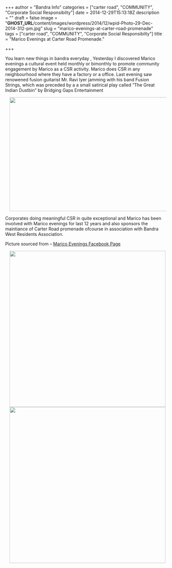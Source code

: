 +++
author = "Bandra Info"
categories = ["carter road", "COMMUNITY", "Corporate Social Responsibilty"]
date = 2014-12-29T15:13:18Z
description = ""
draft = false
image = "__GHOST_URL__/content/images/wordpress/2014/12/wpid-Photo-29-Dec-2014-312-pm.jpg"
slug = "marico-evenings-at-carter-road-promenade"
tags = ["carter road", "COMMUNITY", "Corporate Social Responsibilty"]
title = "Marico Evenings at Carter Road Promenade."

+++


<p> You learn new things in bandra everyday , Yesterday I discovered Marico evenings a cultural event held monthly or bimonthly to promote community engagement by Marico as a CSR activity. Marico does CSR in any neighbourhood where they have a factory or a office. Last evening saw renowened fusion guitarist Mr. Ravi Iyer jamming with his band Fusion Strings, which was preceded by a a small satirical play called &#8220;The Great Indian Dustbin&#8221; by Bridging Gaps Entertainment</p>
<div class="separator" style="clear: both; text-align: center;"><a href="https://i0.wp.com/bandra.info/wp-content/uploads/2014/12/wpid-Photo-20141229151309750.jpg?ssl=1" target="_blank" style="margin-left: 1em; margin-right: 1em;"><img loading="lazy" src="https://i0.wp.com/bandra.info/wp-content/uploads/2014/12/wpid-Photo-20141229151309750.jpg?resize=650%2C365&#038;ssl=1" id="blogsy-1420693167145.368" class="aligncenter" width="650" height="365" alt="" data-recalc-dims="1"></a></div>
<p>Corporates doing meaningful CSR in quite exceptional and Marico has been involved with Marico evenings for last 12 years and also sponsors the maintiance of Carter Road promenade ofcourse in association with Bandra West Residents Association. </p>
<p>Picture sourced from &#8211; <a href="httpss://www.facebook.com/MaricoEvenings" target="_blank" title="">Marico Evenings Facebook Page</a></p>
<div class="separator" style="clear: both; text-align: center;"><a href="https://instagram.com/p/xJyA_5B8aN/" target="_blank" style="margin-left: 1em; margin-right: 1em;"><img loading="lazy" src="https://scontent-b.cdninstagram.com/hphotos-xaf1/t51.2885-15/10843833_309153435944746_229264550_n.jpg" id="blogsy-1420693167105.288" class="aligncenter" width="500" height="500" alt=""></a></div>
<div class="separator" style="clear: both; text-align: center;"><a href="https://instagram.com/p/xJyBVCB8aO/" target="_blank" style="margin-left: 1em; margin-right: 1em;"><img loading="lazy" src="https://scontent-b.cdninstagram.com/hphotos-xaf1/t51.2885-15/10898985_671486612969098_1428215444_n.jpg" id="blogsy-1420693167073.7737" class="aligncenter" width="500" height="500" alt=""></a></div>
<p>&nbsp;</p>
<p>&nbsp;</p>




